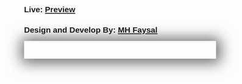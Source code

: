 <link rel="stylesheet" href="https://cdnjs.cloudflare.com/ajax/libs/font-awesome/4.7.0/css/font-awesome.min.css">
<div style="font-family: sans-serif;">
<h2>Live: <a href="">Preview</a></h2>
<h2>Design and Develop By: <a href="#">MH Faysal</a></h2>
<div style="display: flex; gap: 10px; 
            box-shadow: 2px 2px 36px 9px rgba(0, 0, 0, 0.589);
            margin: 0 auto; justify-content: center;">
    <h2><a href=""><i class="fa fa-facebook"></i></a></h2>
    <h2><a href=""><i class="fa fa-linkedin"></i></a></h2>
    <h2><a href=""><i class="fa fa-github"></i></a></h2>
    <h2><a href=""><i class="fa fa-instagram"></i></a></h2>
    <h2><a href=""><i class="fa fa-twitter"></i></a></h2>
    <h2><a href=""><i class="fa fa-whatsapp"></i></a></h2>
</div>
</div>
